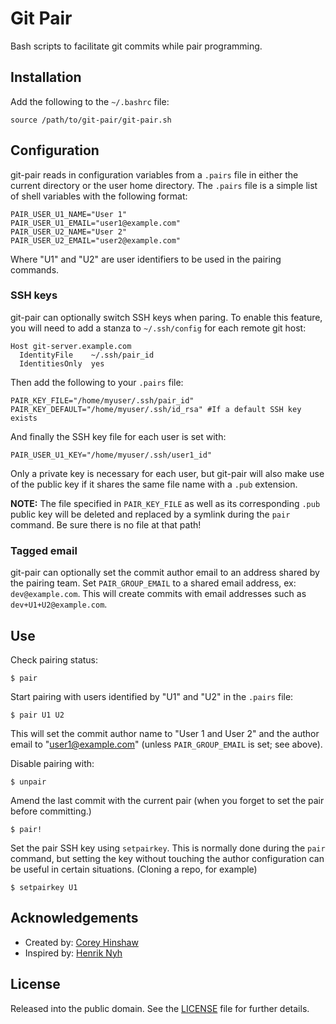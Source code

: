 Git Pair
========

Bash scripts to facilitate git commits while pair programming.

Installation
------------

Add the following to the `~/.bashrc` file:

    source /path/to/git-pair/git-pair.sh

Configuration
-------------

git-pair reads in configuration variables from a `.pairs` file in either the
current directory or the user home directory. The `.pairs` file is a simple
list of shell variables with the following format:

    PAIR_USER_U1_NAME="User 1"
    PAIR_USER_U1_EMAIL="user1@example.com"
    PAIR_USER_U2_NAME="User 2"
    PAIR_USER_U2_EMAIL="user2@example.com"

Where "U1" and "U2" are user identifiers to be used in the pairing commands.

### SSH keys

git-pair can optionally switch SSH keys when paring. To enable this feature, you
will need to add a stanza to `~/.ssh/config` for each remote git host:

    Host git-server.example.com
      IdentityFile    ~/.ssh/pair_id
      IdentitiesOnly  yes

Then add the following to your `.pairs` file:

    PAIR_KEY_FILE="/home/myuser/.ssh/pair_id"
    PAIR_KEY_DEFAULT="/home/myuser/.ssh/id_rsa" #If a default SSH key exists

And finally the SSH key file for each user is set with:

    PAIR_USER_U1_KEY="/home/myuser/.ssh/user1_id"

Only a private key is necessary for each user, but git-pair will also make use
of the public key if it shares the same file name with a `.pub` extension.

**NOTE:** The file specified in `PAIR_KEY_FILE` as well as its corresponding
`.pub` public key will be deleted and replaced by a symlink during the `pair`
command. Be sure there is no file at that path!

### Tagged email

git-pair can optionally set the commit author email to an address shared by the
pairing team. Set `PAIR_GROUP_EMAIL` to a shared email address, ex:
`dev@example.com`. This will create commits with email addresses such as
`dev+U1+U2@example.com`.

Use
---

Check pairing status:

    $ pair

Start pairing with users identified by "U1" and "U2" in the `.pairs` file:

    $ pair U1 U2

This will set the commit author name to "User 1 and User 2" and the author email
to "user1@example.com" (unless `PAIR_GROUP_EMAIL` is set; see above).

Disable pairing with:

    $ unpair

Amend the last commit with the current pair (when you forget to set the pair
before committing.)

    $ pair!

Set the pair SSH key using `setpairkey`. This is normally done during the `pair`
command, but setting the key without touching the author configuration can be
useful in certain situations. (Cloning a repo, for example)

    $ setpairkey U1

Acknowledgements
----------------

  * Created by: [Corey Hinshaw][1]
  * Inspired by: [Henrik Nyh][2]

License
-------

Released into the public domain.  See the [LICENSE][3] file for further details.


[1]: https://github.com/electrickite
[2]: https://github.com/henrik
[3]: https://github.com/electrickite/git-pair/blob/master/LICENSE
